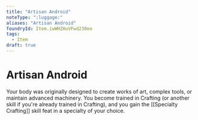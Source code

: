 ```yaml
---
title: "Artisan Android"
noteType: ":luggage:"
aliases: "Artisan Android"
foundryId: Item.iwWHZHuVFwd230eo
tags:
  - Item
draft: true
---
```


# Artisan Android

Your body was originally designed to create works of art, complex tools, or maintain advanced machinery. You become trained in Crafting (or another skill if you're already trained in Crafting), and you gain the [[Specialty Crafting]] skill feat in a specialty of your choice.
